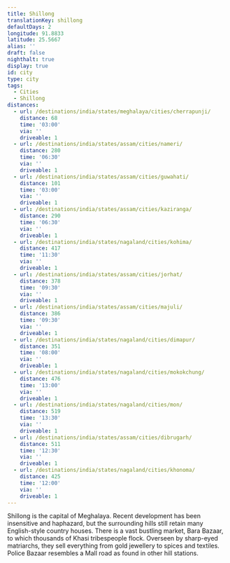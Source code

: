 ```yaml
---
title: Shillong
translationKey: shillong
defaultDays: 2
longitude: 91.8833
latitude: 25.5667
alias: ''
draft: false
nighthalt: true
display: true
id: city
type: city
tags:
  - Cities
  - Shillong
distances:
  - url: /destinations/india/states/meghalaya/cities/cherrapunji/
    distance: 68
    time: '03:00'
    via: ''
    driveable: 1
  - url: /destinations/india/states/assam/cities/nameri/
    distance: 280
    time: '06:30'
    via: ''
    driveable: 1
  - url: /destinations/india/states/assam/cities/guwahati/
    distance: 101
    time: '03:00'
    via: ''
    driveable: 1
  - url: /destinations/india/states/assam/cities/kaziranga/
    distance: 290
    time: '06:30'
    via: ''
    driveable: 1
  - url: /destinations/india/states/nagaland/cities/kohima/
    distance: 417
    time: '11:30'
    via: ''
    driveable: 1
  - url: /destinations/india/states/assam/cities/jorhat/
    distance: 378
    time: '09:30'
    via: ''
    driveable: 1
  - url: /destinations/india/states/assam/cities/majuli/
    distance: 386
    time: '09:30'
    via: ''
    driveable: 1
  - url: /destinations/india/states/nagaland/cities/dimapur/
    distance: 351
    time: '08:00'
    via: ''
    driveable: 1
  - url: /destinations/india/states/nagaland/cities/mokokchung/
    distance: 476
    time: '13:00'
    via: ''
    driveable: 1
  - url: /destinations/india/states/nagaland/cities/mon/
    distance: 519
    time: '13:30'
    via: ''
    driveable: 1
  - url: /destinations/india/states/assam/cities/dibrugarh/
    distance: 511
    time: '12:30'
    via: ''
    driveable: 1
  - url: /destinations/india/states/nagaland/cities/khonoma/
    distance: 425
    time: '12:00'
    via: ''
    driveable: 1
---
```





















































































Shillong is the capital of Meghalaya. Recent development has been insensitive and haphazard, but the surrounding hills still retain many English-style country houses. There is a vast bustling market, Bara Bazaar, to which thousands of Khasi tribespeople flock. Overseen by sharp-eyed matriarchs, they sell everything from gold jewellery to spices and textiles. Police Bazaar resembles a Mall road as found in other hill stations.